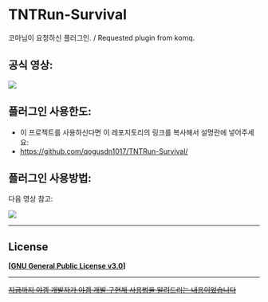 # TNTRun-Survival

코마님이 요청하신 플러그인. / Requested plugin from komq.

## 공식 영상:

[![](https://img.youtube.com/vi/ErIX86xZw4A/maxresdefault.jpg)](https://www.youtube.com/watch?v=ErIX86xZw4A "")

## 플러그인 사용한도:

- 이 프로젝트를 사용하신다면 이 레포지토리의 링크를 복사해서 설명란에 넣어주세요:
-  https://github.com/qogusdn1017/TNTRun-Survival/

## 플러그인 사용방법:

다음 영상 참고:

[![](https://img.youtube.com/vi/AR8T9SQqDfM/maxresdefault.jpg)](https://www.youtube.com/watch?v=AR8T9SQqDfM "")

---

## License

**[[GNU General Public License v3.0](./LICENSE.md)]**

---

~~[지금까지 야겜 개발자가 야겜 개발 구현체 사용법을 알려드리는 내용이었습니다](https://www.youtube.com/watch?v=YKuRgCmLfPY)~~
